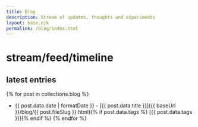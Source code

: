 ```yaml
---
title: Blog
description: Stream of updates, thoughts and experiments
layout: base.njk
permalink: /blog/index.html
---
```


# stream/feed/timeline

<section>

## latest entries
{% for post in collections.blog %}
- {{ post.data.date | formatDate }} - [{{ post.data.title }}]({{ baseUrl }}/blog/{{ post.fileSlug }}.html){% if post.data.tags %} [{{ post.data.tags }}]{% endif %}
{% endfor %}

</section> 